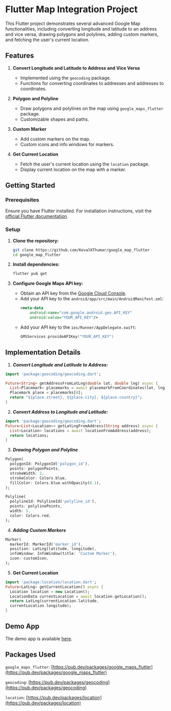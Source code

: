 # Flutter Map Integration Project

This Flutter project demonstrates several advanced Google Map functionalities, including converting longitude and latitude to an address and vice versa, drawing polygons and polylines, adding custom markers, and fetching the user's current location.

## Features

1. **Convert Longitude and Latitude to Address and Vice Versa**

   - Implemented using the `geocoding` package.
   - Functions for converting coordinates to addresses and addresses to coordinates.

2. **Polygon and Polyline**

   - Draw polygons and polylines on the map using `google_maps_flutter` package.
   - Customizable shapes and paths.

3. **Custom Marker**

   - Add custom markers on the map.
   - Custom icons and info windows for markers.

4. **Get Current Location**
   - Fetch the user's current location using the `location` package.
   - Display current location on the map with a marker.

## Getting Started

### Prerequisites

Ensure you have Flutter installed. For installation instructions, visit the [official Flutter documentation](https://flutter.dev/docs/get-started/install).

### Setup

1. **Clone the repository:**

   ```sh
   git clone https://github.com/KevalKThumar/google_map_flutter
   cd google_map_flutter
   ```

2. **Install dependencies:**

   ```sh
   flutter pub get
   ```

3. **Configure Google Maps API key:**
   - Obtain an API key from the [Google Cloud Console](https://console.cloud.google.com/).
   - Add your API key to the `android/app/src/main/AndroidManifest.xml`:
     ```xml
     <meta-data
         android:name="com.google.android.geo.API_KEY"
         android:value="YOUR_API_KEY"/>
     ```
   - Add your API key to the `ios/Runner/AppDelegate.swift`:
     ```swift
     GMSServices.provideAPIKey("YOUR_API_KEY")
     ```

## Implementation Details

1. **_Convert Longitude and Latitude to Address:_**

```dart
import 'package:geocoding/geocoding.dart';

Future<String> getAddressFromLatLng(double lat, double lng) async {
  List<Placemark> placemarks = await placemarkFromCoordinates(lat, lng);
  Placemark place = placemarks[0];
  return "${place.street}, ${place.city}, ${place.country}";
}
```

2.  **_Convert Address to Longitude and Latitude:_**

```dart
import 'package:geocoding/geocoding.dart';
Future<List<Location>> getLatLngFromAddress(String address) async {
  List<Location> locations = await locationFromAddress(address);
  return locations;
}
```

3.  **_Drawing Polygon and Polyline_**

```dart
Polygon(
  polygonId: PolygonId('polygon_id'),
  points: polygonPoints,
  strokeWidth: 2,
  strokeColor: Colors.blue,
  fillColor: Colors.blue.withOpacity(0.1),
);

Polyline(
  polylineId: PolylineId('polyline_id'),
  points: polylinePoints,
  width: 5,
  color: Colors.red,
);

```

4.  **_Adding Custom Markers_**

```dart
Marker(
  markerId: MarkerId('marker_id'),
  position: LatLng(latitude, longitude),
  infoWindow: InfoWindow(title: 'Custom Marker'),
  icon: customIcon,
);

```

5. **Get Current Location**

```dart
import 'package:location/location.dart';
Future<LatLng> getCurrentLocation() async {
  Location location = new Location();
  LocationData currentLocation = await location.getLocation();
  return LatLng(currentLocation.latitude,
  currentLocation.longitude);
}

```

## Demo App

The demo app is available [here](https://drive.google.com/drive/u/0/folders/1fPIrjm8rL7B0pQEafvQAToEz5eFfuoze).

## Packages Used

`google_maps_flutter`: [https://pub.dev/packages/google_maps_flutter](https://pub.dev/packages/google_maps_flutter)

`geocoding`: [https://pub.dev/packages/geocoding](https://pub.dev/packages/geocoding)

`location`: [https://pub.dev/packages/location](https://pub.dev/packages/location)

